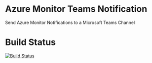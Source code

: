 # Azure Monitor Teams Notification
Send Azure Monitor Notifications to a Microsoft Teams Channel

# Build Status
[![Build Status](https://dev.azure.com/cbucloud/azure.alerting/_apis/build/status/Deploy%20Alert%20Function%20App?branchName=main)](https://dev.azure.com/cbucloud/azure.alerting/_build/latest?definitionId=2&branchName=main)

